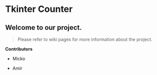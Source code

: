 # Tkinter Counter

## Welcome to our project. 
> Please refer to wiki pages for more information about the project.

__Contributors__ 
- Micko

- Amir
